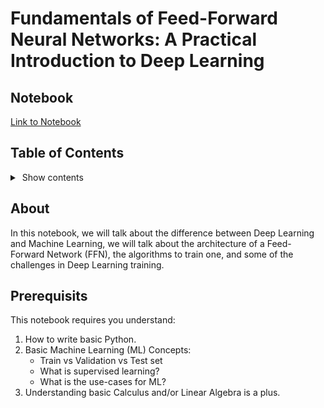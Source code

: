 # Fundamentals of Feed-Forward Neural Networks: A Practical Introduction to Deep Learning

## Notebook
[Link to Notebook](https://colab.research.google.com/github/danplotkin/educational_notebooks/blob/main/deep_learning_foundations/FundamentalsofFeedForwardNeuralNetworks.ipynb)

## Table of Contents

<details>
   <summary>&nbsp;Show contents</summary>
&nbsp;

>1 - Introduction to Deep Learning

>>A. AL vs ML vs DL: Understanding the Paradigms

>>B. Why Deep Learning is Dominating?

>2 - Introduction to the Artifical Neural Network

>>A. Basic Architecture of an FFN

>>B. Weights and Biases

>>C. Activation Functions

>4 - Training an FFN

>>A. Weight Initialization

>>A. Forward Propagation

>>>I. Forward Pass Algorithm

>>>II. Loss Calculation

>>B. Backpropagation

>>>I. Compute Gradients

>>>II. Gradient Descent

>>C. Mini-Batch Processing

>>D. Epochs

>>E. Minotoring Optimality

>>F. Full Training Loop

>5 - Common Activation Functions

>>A. Rectified Linear Unit (ReLU)

>>>I. Visualizing ReLU

>>>II. Dying ReLU Problem

>>B. Leaky ReLU

>>>I. Visualizing Leaky ReLU

>>C. Sigmoid

>>D. Hyperbolic Tangent (Tanh)

>>>I. Visualizing Tanh

>>E. Softmax

>>>I. Visualizing Softmax

>6 - Challenges in Neural Network Training

>>A. Overfitting vs Underfitting

>>>I. Overfitting

>>>>a. L1/L2 Regularization

>>>>b. Dropout Layer

>>>>c. Early Stopping

>>>>d. Use More Data

>>>II. Underfitting

>>>>a. Add Network Complexity

>>B. Vanishing and Exploding Gradients

>>>I. Gradient Clipping

>>>II. Batch Normalization

>>>III. Weight Initialization

>>>IV. Use ReLU and Leaky ReLU

>>C. Computational Resources

>>D. Learning Rate Selection

>>>>I. Learning Rate Scheduler

>7 - Next Steps
</details>


## About

In this notebook, we will talk about the difference between Deep Learning and Machine Learning, we will talk about the architecture of a Feed-Forward Network (FFN), the algorithms to train one, and some of the challenges in Deep Learning training.

## Prerequisits

This notebook requires you understand:

1) How to write basic Python.
2) Basic Machine Learning (ML) Concepts:
     - Train vs Validation vs Test set
     - What is supervised learning?
     - What is the use-cases for ML?
3) Understanding basic Calculus and/or Linear Algebra is a plus.

